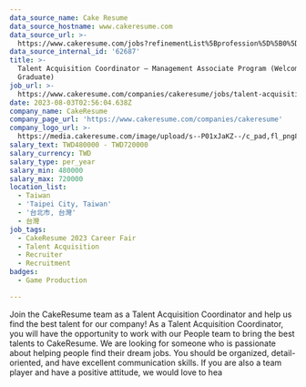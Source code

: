 ```yaml
---
data_source_name: Cake Resume
data_source_hostname: www.cakeresume.com
data_source_url: >-
  https://www.cakeresume.com/jobs?refinementList%5Bprofession%5D%5B0%5D=game-production&range%5Bsalary_range%5D%5Bmin%5D=100000
data_source_internal_id: '62687'
title: >-
  Talent Acquisition Coordinator — Management Associate Program (Welcome Fresh
  Graduate)
job_url: >-
  https://www.cakeresume.com/companies/cakeresume/jobs/talent-acquisition-coordinator
date: 2023-08-03T02:56:04.638Z
company_name: CakeResume
company_page_url: 'https://www.cakeresume.com/companies/cakeresume'
company_logo_url: >-
  https://media.cakeresume.com/image/upload/s--P01xJaKZ--/c_pad,fl_png8,h_200,w_200/v1586508643/page_2_logo_1468389599.png
salary_text: TWD480000 - TWD720000
salary_currency: TWD
salary_type: per_year
salary_min: 480000
salary_max: 720000
location_list:
  - Taiwan
  - 'Taipei City, Taiwan'
  - '台北市, 台灣'
  - 台灣
job_tags:
  - CakeResume 2023 Career Fair
  - Talent Acquisition
  - Recruiter
  - Recruitment
badges:
  - Game Production

---
```


Join the CakeResume team as a Talent Acquisition Coordinator and help us find the best talent for our company! As a Talent Acquisition Coordinator, you will have the opportunity to work with our People team to bring the best talents to CakeResume. We are looking for someone who is passionate about helping people find their dream jobs. You should be organized, detail-oriented, and have excellent communication skills. If you are also a team player and have a positive attitude, we would love to hea
